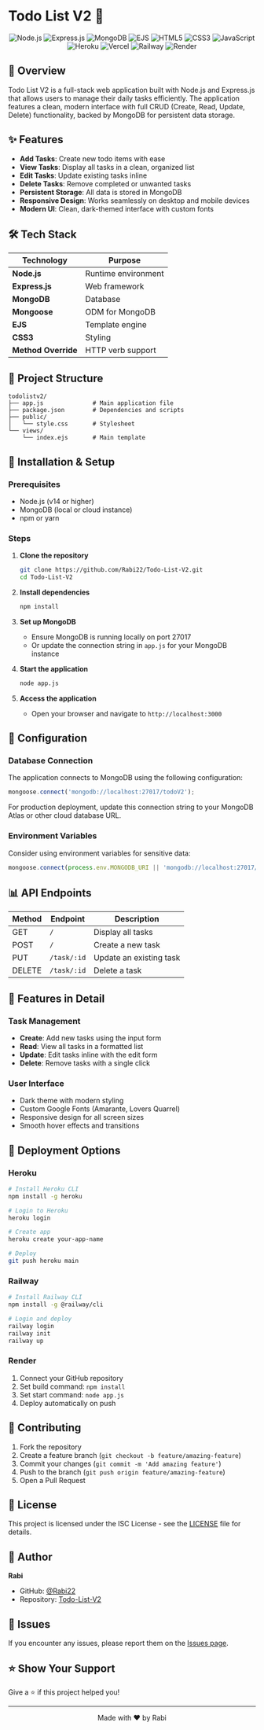 # Todo List V2 📝

<div align="center">
  <img src="https://img.shields.io/badge/Node.js-339933?style=for-the-badge&logo=nodedotjs&logoColor=white" alt="Node.js">
  <img src="https://img.shields.io/badge/Express.js-000000?style=for-the-badge&logo=express&logoColor=white" alt="Express.js">
  <img src="https://img.shields.io/badge/MongoDB-47A248?style=for-the-badge&logo=mongodb&logoColor=white" alt="MongoDB">
  <img src="https://img.shields.io/badge/EJS-B4CA65?style=for-the-badge&logo=ejs&logoColor=black" alt="EJS">
  <img src="https://img.shields.io/badge/HTML5-E34F26?style=for-the-badge&logo=html5&logoColor=white" alt="HTML5">
  <img src="https://img.shields.io/badge/CSS3-1572B6?style=for-the-badge&logo=css3&logoColor=white" alt="CSS3">
  <img src="https://img.shields.io/badge/JavaScript-F7DF1E?style=for-the-badge&logo=javascript&logoColor=black" alt="JavaScript">
</div>

<div align="center">
  <img src="https://img.shields.io/badge/Heroku-430098?style=for-the-badge&logo=heroku&logoColor=white" alt="Heroku">
  <img src="https://img.shields.io/badge/Vercel-000000?style=for-the-badge&logo=vercel&logoColor=white" alt="Vercel">
  <img src="https://img.shields.io/badge/Railway-0B0D0E?style=for-the-badge&logo=railway&logoColor=white" alt="Railway">
  <img src="https://img.shields.io/badge/Render-46E3B7?style=for-the-badge&logo=render&logoColor=white" alt="Render">
</div>

## 🚀 Overview

Todo List V2 is a full-stack web application built with Node.js and Express.js that allows users to manage their daily tasks efficiently. The application features a clean, modern interface with full CRUD (Create, Read, Update, Delete) functionality, backed by MongoDB for persistent data storage.

## ✨ Features

- **Add Tasks**: Create new todo items with ease
- **View Tasks**: Display all tasks in a clean, organized list
- **Edit Tasks**: Update existing tasks inline
- **Delete Tasks**: Remove completed or unwanted tasks
- **Persistent Storage**: All data is stored in MongoDB
- **Responsive Design**: Works seamlessly on desktop and mobile devices
- **Modern UI**: Clean, dark-themed interface with custom fonts

## 🛠️ Tech Stack

| Technology | Purpose |
|------------|---------|
| **Node.js** | Runtime environment |
| **Express.js** | Web framework |
| **MongoDB** | Database |
| **Mongoose** | ODM for MongoDB |
| **EJS** | Template engine |
| **CSS3** | Styling |
| **Method Override** | HTTP verb support |

## 📁 Project Structure

```
todolistv2/
├── app.js              # Main application file
├── package.json        # Dependencies and scripts
├── public/
│   └── style.css       # Stylesheet
└── views/
    └── index.ejs       # Main template
```

## 🚀 Installation & Setup

### Prerequisites

- Node.js (v14 or higher)
- MongoDB (local or cloud instance)
- npm or yarn

### Steps

1. **Clone the repository**
   ```bash
   git clone https://github.com/Rabi22/Todo-List-V2.git
   cd Todo-List-V2
   ```

2. **Install dependencies**
   ```bash
   npm install
   ```

3. **Set up MongoDB**
   - Ensure MongoDB is running locally on port 27017
   - Or update the connection string in `app.js` for your MongoDB instance

4. **Start the application**
   ```bash
   node app.js
   ```

5. **Access the application**
   - Open your browser and navigate to `http://localhost:3000`

## 🔧 Configuration

### Database Connection

The application connects to MongoDB using the following configuration:

```javascript
mongoose.connect('mongodb://localhost:27017/todoV2');
```

For production deployment, update this connection string to your MongoDB Atlas or other cloud database URL.

### Environment Variables

Consider using environment variables for sensitive data:

```javascript
mongoose.connect(process.env.MONGODB_URI || 'mongodb://localhost:27017/todoV2');
```

## 📊 API Endpoints

| Method | Endpoint | Description |
|--------|----------|-------------|
| GET | `/` | Display all tasks |
| POST | `/` | Create a new task |
| PUT | `/task/:id` | Update an existing task |
| DELETE | `/task/:id` | Delete a task |

## 🎨 Features in Detail

### Task Management
- **Create**: Add new tasks using the input form
- **Read**: View all tasks in a formatted list
- **Update**: Edit tasks inline with the edit form
- **Delete**: Remove tasks with a single click

### User Interface
- Dark theme with modern styling
- Custom Google Fonts (Amarante, Lovers Quarrel)
- Responsive design for all screen sizes
- Smooth hover effects and transitions

## 🚀 Deployment Options

### Heroku
```bash
# Install Heroku CLI
npm install -g heroku

# Login to Heroku
heroku login

# Create app
heroku create your-app-name

# Deploy
git push heroku main
```

### Railway
```bash
# Install Railway CLI
npm install -g @railway/cli

# Login and deploy
railway login
railway init
railway up
```

### Render
1. Connect your GitHub repository
2. Set build command: `npm install`
3. Set start command: `node app.js`
4. Deploy automatically on push

## 🤝 Contributing

1. Fork the repository
2. Create a feature branch (`git checkout -b feature/amazing-feature`)
3. Commit your changes (`git commit -m 'Add amazing feature'`)
4. Push to the branch (`git push origin feature/amazing-feature`)
5. Open a Pull Request

## 📄 License

This project is licensed under the ISC License - see the [LICENSE](LICENSE) file for details.

## 👤 Author

**Rabi**
- GitHub: [@Rabi22](https://github.com/Rabi22)
- Repository: [Todo-List-V2](https://github.com/Rabi22/Todo-List-V2)

## 🐛 Issues

If you encounter any issues, please report them on the [Issues page](https://github.com/Rabi22/Todo-List-V2/issues).

## ⭐ Show Your Support

Give a ⭐️ if this project helped you!

---

<div align="center">
  <p>Made with ❤️ by Rabi</p>
</div>
